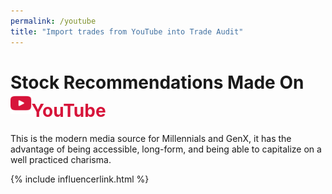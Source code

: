```yaml
---
permalink: /youtube
title: "Import trades from YouTube into Trade Audit"
---
```

<h1 class="display-5 fw-bold mb-4 mt-5 text-center">Stock Recommendations Made On<br>
<span style="color:#D7143A;"><img src="/assets/integrations/youtube.svg" style="height:1.2em;margin-bottom: 5px;">YouTube</span>
</h1>

<div class="mt-5 mb-5">
    <p>
        This is the modern media source for Millennials and GenX, it has the advantage of being accessible, long-form, and
        being able to capitalize on a well practiced charisma.
    </p>
</div>

{% include influencerlink.html %}
